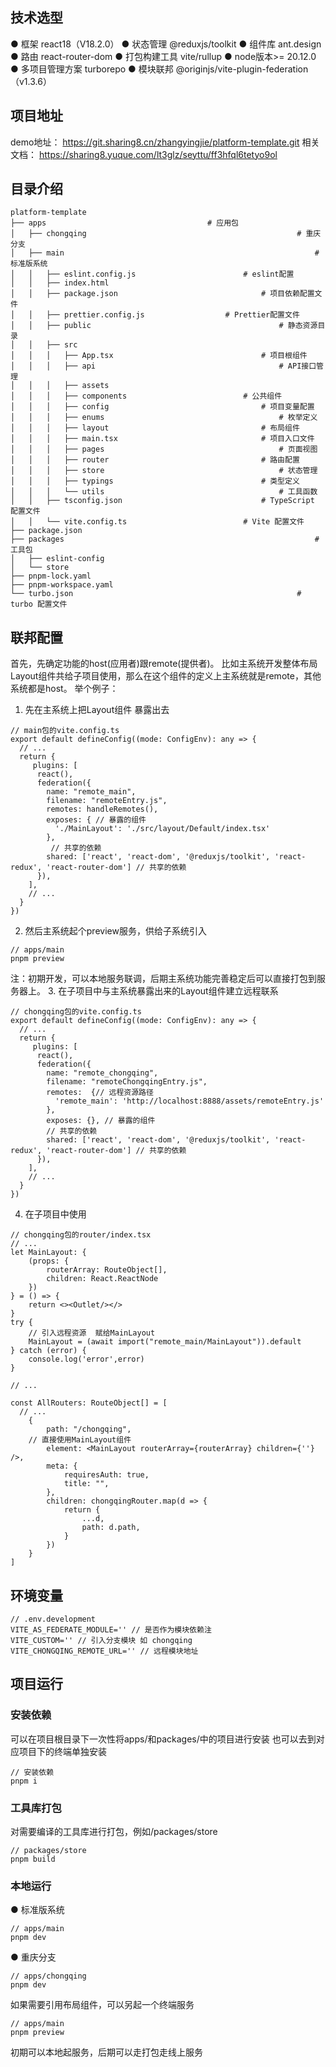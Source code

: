 ## 技术选型
● 框架 react18（V18.2.0）
● 状态管理 @reduxjs/toolkit
● 组件库 ant.design
● 路由 react-router-dom
● 打包构建工具 vite/rullup
● node版本>= 20.12.0
● 多项目管理方案 turborepo
● 模块联邦 @originjs/vite-plugin-federation （v1.3.6）
## 项目地址
demo地址： https://git.sharing8.cn/zhangyingjie/platform-template.git
相关文档： https://sharing8.yuque.com/lt3glz/seyttu/ff3hfql6tetyo9ol
## 目录介绍
```
platform-template
├── apps                          			# 应用包
│   ├── chongqing												# 重庆分支
│   ├── main														# 标准版系统
│   │   ├── eslint.config.js						# eslint配置
│   │   ├── index.html
│   │   ├── package.json 								# 项目依赖配置文件
│   │   ├── prettier.config.js					# Prettier配置文件
│   │   ├── public											# 静态资源目录
│   │   ├── src
│   │   │   ├── App.tsx									# 项目根组件
│   │   │   ├── api											# API接口管理
│   │   │   ├── assets
│   │   │   ├── components							# 公共组件
│   │   │   ├── config									# 项目变量配置
│   │   │   ├── enums										# 枚举定义
│   │   │   ├── layout									# 布局组件
│   │   │   ├── main.tsx								# 项目入口文件
│   │   │   ├── pages										# 页面视图
│   │   │   ├── router									# 路由配置
│   │   │   ├── store										# 状态管理
│   │   │   ├── typings									# 类型定义
│   │   │   └── utils										# 工具函数
│   │   ├── tsconfig.json								# TypeScript 配置文件
│   │   └── vite.config.ts							# Vite 配置文件
├── package.json
├── packages														# 工具包
│   ├── eslint-config
│   └── store
├── pnpm-lock.yaml
├── pnpm-workspace.yaml
└── turbo.json													# turbo 配置文件

```
## 联邦配置
首先，先确定功能的host(应用者)跟remote(提供者)。
比如主系统开发整体布局Layout组件共给子项目使用，那么在这个组件的定义上主系统就是remote，其他系统都是host。
举个例子：
1. 先在主系统上把Layout组件 暴露出去
```
// main包的vite.config.ts
export default defineConfig((mode: ConfigEnv): any => {
  // ...
  return {
     plugins: [
      react(),
      federation({
        name: "remote_main",
        filename: "remoteEntry.js",
        remotes: handleRemotes(),
        exposes: { // 暴露的组件
          './MainLayout': './src/layout/Default/index.tsx'
        },
         // 共享的依赖
        shared: ['react', 'react-dom', '@reduxjs/toolkit', 'react-redux', 'react-router-dom'] // 共享的依赖
      }),
    ],
    // ...
  }
})
```
2. 然后主系统起个preview服务，供给子系统引入
```
// apps/main
pnpm preview
```
注：初期开发，可以本地服务联调，后期主系统功能完善稳定后可以直接打包到服务器上。
3. 在子项目中与主系统暴露出来的Layout组件建立远程联系
```
// chongqing包的vite.config.ts
export default defineConfig((mode: ConfigEnv): any => {
  // ...
  return {
     plugins: [
      react(),
      federation({
        name: "remote_chongqing",
        filename: "remoteChongqingEntry.js",
        remotes:  {// 远程资源路径
          'remote_main': 'http://localhost:8888/assets/remoteEntry.js'
        },
        exposes: {}, // 暴露的组件
        // 共享的依赖
        shared: ['react', 'react-dom', '@reduxjs/toolkit', 'react-redux', 'react-router-dom'] // 共享的依赖
      }),
    ],
    // ...
  }
})
```
4. 在子项目中使用
```
// chongqing包的router/index.tsx
// ...
let MainLayout: {
	(props: {
		routerArray: RouteObject[],
		children: React.ReactNode
	})
} = () => {
	return <><Outlet/></>
}
try {
	// 引入远程资源  赋给MainLayout
	MainLayout = (await import("remote_main/MainLayout")).default
} catch (error) {
	console.log('error',error)
}

// ...

const AllRouters: RouteObject[] = [
  // ...
	{
		path: "/chongqing",
  	// 直接使用MainLayout组件
		element: <MainLayout routerArray={routerArray} children={''} />,
		meta: {
			requiresAuth: true,
			title: "",
		},
		children: chongqingRouter.map(d => {
			return {
				...d,
				path: d.path,
			}
		})
	}
]
```
## 环境变量
```
// .env.development
VITE_AS_FEDERATE_MODULE='' // 是否作为模块依赖注
VITE_CUSTOM='' // 引入分支模块 如 chongqing
VITE_CHONGQING_REMOTE_URL='' // 远程模块地址
```

## 项目运行
### 安装依赖
可以在项目根目录下一次性将apps/和packages/中的项目进行安装
也可以去到对应项目下的终端单独安装
```
// 安装依赖
pnpm i
```

### 工具库打包
对需要编译的工具库进行打包，例如/packages/store
```
// packages/store
pnpm build
```

### 本地运行
● 标准版系统
```
// apps/main
pnpm dev
```
● 重庆分支
```
// apps/chongqing
pnpm dev
```
如果需要引用布局组件，可以另起一个终端服务
```
// apps/main
pnpm preview
```
初期可以本地起服务，后期可以走打包走线上服务

